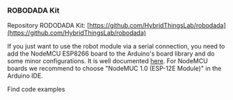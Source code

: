 


### ROBODADA Kit
Repository RODODADA Kit: [https://github.com/HybridThingsLab/robodada](https://github.com/HybridThingsLab/robodada)

If you just want to use the robot module via a serial connection, you need to add the NodeMCU ESP8266 board to the Arduino's board library and do some minor configurations. It is well documented [here](https://www.instructables.com/Setting-Up-the-Arduino-IDE-to-Program-the-ESP8266-/). For NodeMCU boards we recommend to choose "NodeMUC 1.0 (ESP-12E Module)" in the Arduino IDE.

Find code examples
